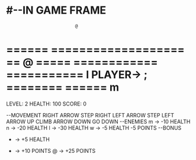 #--IN GAME FRAME
========================================
                              @
   ======       =================== ==
                       @
   ===== ============  ===========
          l            PLAYER-> ;
   ========                    ======
               m
========================================
LEVEL: 2      HEALTH: 100       SCORE: 0

--MOVEMENT
RIGHT ARROW           STEP RIGHT
LEFT ARROW            STEP LEFT
ARROW UP              CLIMB
ARROW DOWN            GO DOWN
--ENEMIES
m   -> -10 HEALTH
n   -> -20 HEALTH
l   -> -30 HEALTH
w   -> -5 HEALTH -5 POINTS
--BONUS
+   -> +5 HEALTH
*   -> +10 POINTS
@   -> +25 POINTS

